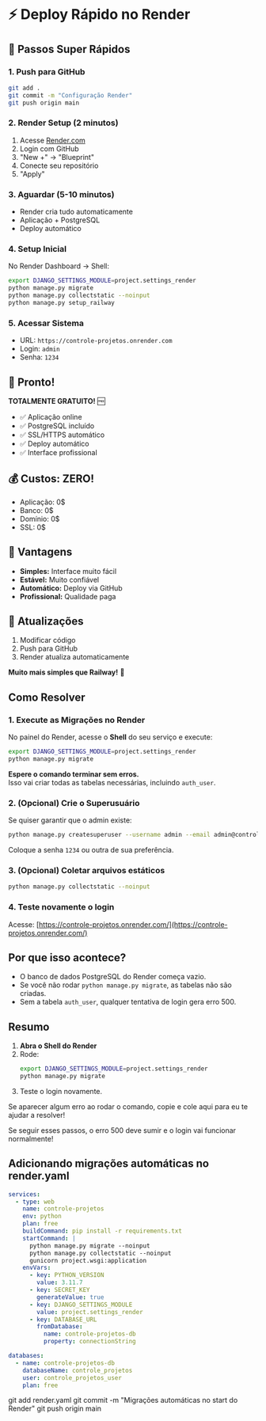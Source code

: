 # ⚡ Deploy Rápido no Render 

## 🚀 Passos Super Rápidos

### 1. Push para GitHub
```bash
git add .
git commit -m "Configuração Render"
git push origin main
```

### 2. Render Setup (2 minutos)
1. Acesse [Render.com](https://render.com)
2. Login com GitHub
3. "New +" → "Blueprint"
4. Conecte seu repositório
5. "Apply"

### 3. Aguardar (5-10 minutos)
- Render cria tudo automaticamente
- Aplicação + PostgreSQL
- Deploy automático

### 4. Setup Inicial
No Render Dashboard → Shell:
```bash
export DJANGO_SETTINGS_MODULE=project.settings_render
python manage.py migrate
python manage.py collectstatic --noinput
python manage.py setup_railway
```

### 5. Acessar Sistema
- URL: `https://controle-projetos.onrender.com`
- Login: `admin`
- Senha: `1234`

## 🎉 Pronto!

**TOTALMENTE GRATUITO!** 🆓

- ✅ Aplicação online
- ✅ PostgreSQL incluído
- ✅ SSL/HTTPS automático
- ✅ Deploy automático
- ✅ Interface profissional

## 💰 Custos: ZERO!

- Aplicação: 0$
- Banco: 0$
- Domínio: 0$
- SSL: 0$

## 🌟 Vantagens

- **Simples:** Interface muito fácil
- **Estável:** Muito confiável
- **Automático:** Deploy via GitHub
- **Profissional:** Qualidade paga

## 🔄 Atualizações

1. Modificar código
2. Push para GitHub
3. Render atualiza automaticamente

**Muito mais simples que Railway!** 🚀 

## Como Resolver

### 1. Execute as Migrações no Render

No painel do Render, acesse o **Shell** do seu serviço e execute:

```bash
export DJANGO_SETTINGS_MODULE=project.settings_render
python manage.py migrate
```

**Espere o comando terminar sem erros.**  
Isso vai criar todas as tabelas necessárias, incluindo `auth_user`.

### 2. (Opcional) Crie o Superusuário

Se quiser garantir que o admin existe:

```bash
python manage.py createsuperuser --username admin --email admin@controleprojetos.com
```
Coloque a senha `1234` ou outra de sua preferência.

### 3. (Opcional) Coletar arquivos estáticos

```bash
python manage.py collectstatic --noinput
```

### 4. Teste novamente o login

Acesse: [https://controle-projetos.onrender.com/](https://controle-projetos.onrender.com/)

## Por que isso acontece?

- O banco de dados PostgreSQL do Render começa vazio.
- Se você não rodar `python manage.py migrate`, as tabelas não são criadas.
- Sem a tabela `auth_user`, qualquer tentativa de login gera erro 500.

## Resumo

1. **Abra o Shell do Render**
2. Rode:  
   ```bash
   export DJANGO_SETTINGS_MODULE=project.settings_render
   python manage.py migrate
   ```
3. Teste o login novamente.

Se aparecer algum erro ao rodar o comando, copie e cole aqui para eu te ajudar a resolver!

Se seguir esses passos, o erro 500 deve sumir e o login vai funcionar normalmente! 

## Adicionando migrações automáticas no render.yaml

```yaml
services:
  - type: web
    name: controle-projetos
    env: python
    plan: free
    buildCommand: pip install -r requirements.txt
    startCommand: |
      python manage.py migrate --noinput
      python manage.py collectstatic --noinput
      gunicorn project.wsgi:application
    envVars:
      - key: PYTHON_VERSION
        value: 3.11.7
      - key: SECRET_KEY
        generateValue: true
      - key: DJANGO_SETTINGS_MODULE
        value: project.settings_render
      - key: DATABASE_URL
        fromDatabase:
          name: controle-projetos-db
          property: connectionString

databases:
  - name: controle-projetos-db
    databaseName: controle_projetos
    user: controle_projetos_user
    plan: free
``` 

git add render.yaml
git commit -m "Migrações automáticas no start do Render"
git push origin main 
